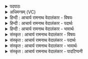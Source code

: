 <details><summary>पदपाठः</summary>

अ꣡पा꣢꣯त्। उ꣣। शिप्री꣢। अ꣡न्ध꣢꣯सः। सु꣣द꣡क्ष꣢स्य। सु꣣। द꣡क्ष꣢꣯स्य। प्र꣣होषि꣡णः꣢। प्र꣣। होषि꣡णः꣢। इ꣢न्दोः꣢꣯। इन्द्रः꣢꣯। य꣡वा꣢꣯शिरः। य꣡व꣢꣯। आ꣣शिरः। १४५।
</details>

<details><summary>अधिमन्त्रम् (VC)</summary>

- इन्द्रः
- श्रुतकक्षः आङ्गिरसः
- गायत्री
- षड्जः
- ऐन्द्रं काण्डम्
</details>

<details><summary>हिन्दी : आचार्य रामनाथ वेदालंकार - विषयः</summary>

प्रथम मन्त्र में यह वर्णन है कि इन्द्र समर्पणकर्ता के सोमरस को स्वीकार करता है।
</details>

<details><summary>हिन्दी : आचार्य रामनाथ वेदालंकार - पदार्थः</summary>

पदार्थान्वयभाषाः -  प्रथम—परमात्मा के पक्ष मे। (शिप्री) सर्वव्यापक (इन्द्रः) परमात्मा (सुदक्षस्य) अतिकुशल, (प्रहोषिणः) प्रकृष्ट रूप से आत्मसमर्पण रूप हवि का होम करनेवाले, (इन्दोः) चन्द्रमा के समान सौम्य उपासक के (यवाशिरः) यवों के तुल्य सात्त्विक ज्ञान और कर्मों के साथ परिपक्व (अन्धसः) भक्ति-रूप सोमरस का (अपात् उ) निश्चय ही पान करता है, अर्थात् ज्ञान-कर्म-पूर्वक की गयी भक्ति को अवश्य स्वीकार करता है ॥ द्वितीय—राजा के पक्ष में। (शिप्री) राजमुकुटधारी (इन्द्रः) राजा (सुदक्षस्य) सुसमृद्ध, (प्रहोषिणः) कर-रूप से राजा के लिए देय भाग को कर-विभाग में देनेवाले, (इन्दोः) राष्ट्र को सींचनेवाले प्रजाजन के (यवाशिरः) जौ, गेहूँ, तिल, चावल, मूँग उड़द आदि सहित (अन्धसः) खाद्य, पेय, वस्त्र, सोना, चाँदी, मुद्रा आदि रूप में प्रदत्त राज-कर को (अपात् उ) अवश्य ग्रहण करता है ॥ तृतीय—सूर्य के पक्ष में। (शिप्री) किरणोंवाला (इन्द्रः) सूर्य (सुदक्षस्य) अतिशय समृद्ध, (प्रहोषिणः) अपने जल रूप हवि का होम करनेवाले भूमण्डल के (यवाशिरः) संयोगविभागकारी ताप से पककर भापरूप में परिणत होनेवाले (अन्धसः) भोज्यरूप (इन्दोः) जल का (अपात् उ) अवश्य पान करता है ॥१॥ इस मन्त्र में श्लेषालङ्कार है ॥१॥
</details>

<details><summary>हिन्दी : आचार्य रामनाथ वेदालंकार - भावार्थः</summary>

भावार्थभाषाः -  जैसे राजा प्रजाजनों के कररूप उपहार को और सूर्य भूमण्डल के जलरूप उपहार को स्वीकार करता है, वैसे ही परमात्मा उपासकों के ज्ञानकर्ममय भक्तिरस के उपहार को प्रेमपूर्वक स्वीकार करता है ॥१॥ इस मन्त्र की व्याख्या में सायणाचार्य ने जो ‘सुदक्ष’ शब्द से सुदक्ष नाम के ऋषि का ग्रहण किया है, वह अन्य भाष्यकारों के विरुद्ध होने से ही खण्डित हो जाता है, क्योंकि ‘सुदक्ष’ का अर्थ विवरणकार माधव ने ‘भले प्रकार उत्सादित’ और भरतस्वामी ने ‘अतिशय बलवान्’ किया है। इस प्रकार के प्रसिद्धार्थक शब्दों को भी नाम मान लेने पर तो वेदों के सभी सुबन्त पद किसी ऋषि या राजा के नाम हो जाएँगे ॥
</details>

<details><summary>संस्कृत : आचार्य रामनाथ वेदालंकार - विषयः</summary>

अथ द्वितीये प्रपाठके द्वितीयोऽर्धः अथाद्ये मन्त्रे इन्द्रः समर्पकस्य सोमरसं स्वीकरोतीत्याह।
</details>

<details><summary>संस्कृत : आचार्य रामनाथ वेदालंकार - पदार्थः</summary>

पदार्थान्वयभाषाः -  प्रथमः—परमात्मपरः। (शिप्री) सृप्री सर्वव्यापकः। यथाह निरुक्तकारः—सृप्रः सर्पणात्, सुशिप्रम् एतेन व्याख्यातम् इति। निरु० ६।१७। (इन्द्रः) परमेश्वरः (सुदक्षस्य) सुप्रवीणस्य (प्रहोषिणः२) प्रकर्षेण आत्मसमर्पणरूपं हविः जुह्वतः (इन्दोः) चन्द्रवत् सौम्यस्य उपासकस्य (यवाशिरः) यवैः यवैरिव सात्त्विकैः ज्ञानैः कर्मभिश्च आशीः आश्रपणं पाकः यस्य तस्य, ज्ञानैः कर्मभिश्च सह परिपक्वस्य। आशीः आश्रयणाद् वा आश्रपणाद् वा इति निरुक्तम्। ६।८। अत्र अपस्पृधेथामानृचु० अ० ६।१।३६ इति आङ्पूर्वस्य श्रिञ् सेवायाम्, श्रीञ् पाके वा धातोः क्विप् शिरादेशो निपात्यते। (अन्धसः) भक्तिरूपस्य सोमस्य (अपात् उ) पानं करोति खलु, ज्ञानकर्मपूर्विकां भक्तिं स्वीकरोतीत्यर्थः ॥ अथ द्वितीयः-—राजपरः। (शिप्री) राजमुकुटधारी। शिप्राः शीर्षसु। ऋ० ५।५४।११ इति वचनात् शिप्राः शिरस्सु धारणीयाः उष्णीषमुकुटादयः। (इन्द्रः) सम्राट् (सुदक्षस्य) सुसमृद्धस्य (प्रहोषिणः) कररूपेण राजदेयभागं करविभागे प्रयच्छतः (इन्दोः) राष्ट्रसेचकस्य प्रजाजनस्य। उनत्ति राष्ट्रं क्लेदयति सिञ्चतीति इन्दुः। इन्दुः इन्धेः उनत्तेर्वा इति निरुक्तम्। १०।४०। (यवाशिरः) यवैः यवगोधूमतिलतण्डुलमुद्गमाषादिभिः आश्रितस्य सहितस्य (अन्धसः) अन्नस्य, अन्नवाचकः अन्धःशब्दः सर्वेषां भोग्यवस्तूनामुपलक्षणम्, खाद्यपेयपरिधानसुवर्णरजतमुद्रादिरूपस्य करस्य (अपात् उ) पानं ग्रहणं करोति खलु ॥ अथ तृतीयः—सूर्यपरः। (शिप्री) शिप्रयः क्षिप्रगामिनः किरणाः अस्य सन्तीति शिप्री किरणवान्। शिपयोऽत्र रश्मय उच्यन्ते इति निरुक्तम्। ५।८। रेफागमश्छान्दसः। (इन्द्रः) सूर्यः (सुदक्षस्य) सुसमृद्धस्य (प्रहोषिणः) स्वकीयं जलरूपं हविः जुह्वतः भूमण्डलस्य (यवाशिरः) यवेन संयोगविभागकर्त्रा तापेन आशीः आश्रपणं वाष्पीभवनं यस्य स यवाशीः तस्य। यवः इत्यत्र यु मिश्रणामिश्रणयोः इति धातुर्बोध्यः। (अन्धसः) भोज्यरूपस्य (इन्दोः) जलस्य। इन्दुः उदकनाम। निघं० १।१२। (अपात् उ) पानं करोति खलु ॥१॥ अत्र श्लेषालङ्कारः ॥१॥
</details>

<details><summary>संस्कृत : आचार्य रामनाथ वेदालंकार - भावार्थः</summary>

भावार्थभाषाः -  यथा राजा प्रजाजनानां करोपहारं सूर्यश्च भूमण्डलस्य जलोपहारं तथैव जगदीश्वरः उपासकानां ज्ञानकर्ममयं भक्तिरसोपहारं प्रेम्णा स्वीकरोति ॥१॥ एतन्मन्त्रव्याख्याने सायणाचार्येण सुदक्षस्य एतन्नामकस्य ऋषेः इति यत्प्रोक्तं तदितरभाष्यकारविरुद्धत्वेनैवापास्तम्। सुदक्षस्य सुष्ठु उत्सादितस्य इति विवरणकारः, सुबलस्य इति भरतस्वामी। एतद्विधानां प्रसिद्धार्थकानां शब्दानां नामत्वकल्पने वेदानां सर्वाण्येव सुबन्तपदानि कस्यापि ऋषे राज्ञो वा नामतां प्रपद्येरन्।
</details>

<details><summary>संस्कृत : आचार्य रामनाथ वेदालंकार - पादटिप्पनी</summary>

टिप्पणी:   १. ऋ० ८।९२।४ ऋषिः श्रुतकक्षः सुकक्षो वा। २. प्रहोषिणः, जुहोतेर्दानार्थस्येदं रूपम्—इति वि०। स्तुतिमतः—इति भ०। प्रकर्षेण देवान् हविर्भिर्जुह्वतः—इति सा०।
</details>